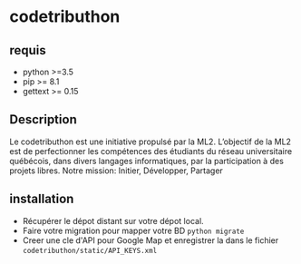 # codetributhon

## requis
 - python >=3.5
 - pip >= 8.1
 - gettext >= 0.15
 
## Description 
Le codetributhon est une initiative propulsé par la ML2. L’objectif de 
la ML2 est de perfectionner les compétences des étudiants du réseau 
universitaire québécois, dans divers langages informatiques, par la 
participation à des projets libres. Notre mission: Initier, Développer, 
Partager

## installation 
- Récupérer le dépot distant sur votre dépot local.
-  Faire votre migration pour mapper votre BD 
    `python migrate`
- Creer une cle d'API pour Google Map et enregistrer la dans le fichier
 `codetributhon/static/API_KEYS.xml`